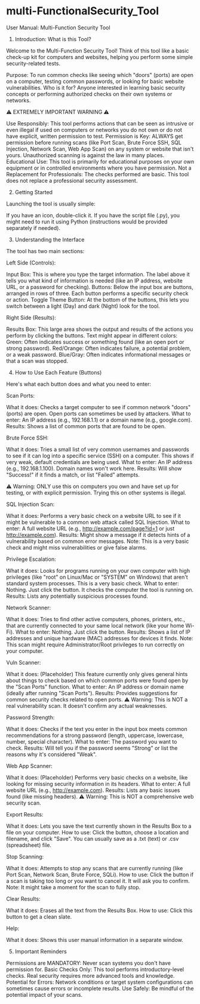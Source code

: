 # multi-FunctionalSecurity_Tool


User Manual: Multi-Function Security Tool



1. Introduction: What is this Tool?

Welcome to the Multi-Function Security Tool! Think of this tool like a basic check-up kit for computers and websites, helping you perform some simple security-related tests.

Purpose: To run common checks like seeing which "doors" (ports) are open on a computer, testing common passwords, or looking for basic website vulnerabilities.
Who is it for? Anyone interested in learning basic security concepts or performing authorized checks on their own systems or networks.

⚠️ EXTREMELY IMPORTANT WARNING ⚠️

Use Responsibly: This tool performs actions that can be seen as intrusive or even illegal if used on computers or networks you do not own or do not have explicit, written permission to test.
Permission is Key: ALWAYS get permission before running scans (like Port Scan, Brute Force SSH, SQL Injection, Network Scan, Web App Scan) on any system or website that isn't yours. Unauthorized scanning is against the law in many places.
Educational Use: This tool is primarily for educational purposes on your own equipment or in controlled environments where you have permission.
Not a Replacement for Professionals: The checks performed are basic. This tool does not replace a professional security assessment.





2. Getting Started

Launching the tool is usually simple:

If you have an icon, double-click it.
If you have the script file (.py), you might need to run it using Python (instructions would be provided separately if needed).

3. Understanding the Interface

The tool has two main sections:

Left Side (Controls):

Input Box: This is where you type the target information. The label above it tells you what kind of information is needed (like an IP address, website URL, or a password for checking).
Buttons: Below the input box are buttons, arranged in rows of three. Each button performs a specific security check or action.
Toggle Theme Button: At the bottom of the buttons, this lets you switch between a light (Day) and dark (Night) look for the tool.

Right Side (Results):

Results Box: This large area shows the output and results of the actions you perform by clicking the buttons. Text might appear in different colors:
Green: Often indicates success or something found (like an open port or strong password).
Red/Orange: Often indicates failure, a potential problem, or a weak password.
Blue/Gray: Often indicates informational messages or that a scan was stopped.



4. How to Use Each Feature (Buttons)

Here's what each button does and what you need to enter:

Scan Ports:

What it does: Checks a target computer to see if common network "doors" (ports) are open. Open ports can sometimes be used by attackers.
What to enter: An IP address (e.g., 192.168.1.1) or a domain name (e.g., google.com).
Results: Shows a list of common ports that are found to be open.

Brute Force SSH:

What it does: Tries a small list of very common usernames and passwords to see if it can log into a specific service (SSH) on a computer. This shows if very weak, default credentials are being used.
What to enter: An IP address (e.g., 192.168.1.100). Domain names won't work here.
Results: Will show "Success!" if it finds a match, or list "Failed" attempts.

⚠️ Warning: ONLY use this on computers you own and have set up for testing, or with explicit    permission. Trying this on other systems is illegal.

SQL Injection Scan:

What it does: Performs a very basic check on a website URL to see if it might be vulnerable to a common web attack called SQL Injection.
What to enter: A full website URL (e.g., http://example.com/page?id=1 or just http://example.com).
Results: Might show a message if it detects hints of a vulnerability based on common error messages.
Note: This is a very basic check and might miss vulnerabilities or give false alarms.

Privilege Escalation:

What it does: Looks for programs running on your own computer with high privileges (like "root" on Linux/Mac or "SYSTEM" on Windows) that aren't standard system processes. This is a very basic check.
What to enter: Nothing. Just click the button. It checks the computer the tool is running on.
Results: Lists any potentially suspicious processes found.

Network Scanner:

What it does: Tries to find other active computers, phones, printers, etc., that are currently connected to your same local network (like your home Wi-Fi).
What to enter: Nothing. Just click the button.
Results: Shows a list of IP addresses and unique hardware (MAC) addresses for devices it finds.
Note: This scan might require Administrator/Root privileges to run correctly on your computer.

Vuln Scanner:

What it does: (Placeholder) This feature currently only gives general hints about things to check based on which common ports were found open by the "Scan Ports" function.
What to enter: An IP address or domain name (ideally after running "Scan Ports").
Results: Provides suggestions for common security checks related to open ports.
⚠️ Warning: This is NOT a real vulnerability scan. It doesn't confirm any actual weaknesses.





Password Strength:

What it does: Checks if the text you enter in the input box meets common recommendations for a strong password (length, uppercase, lowercase, number, special character).
What to enter: The password you want to check.
Results: Will tell you if the password seems "Strong" or list the reasons why it's considered "Weak".

Web App Scanner:

What it does: (Placeholder) Performs very basic checks on a website, like looking for missing security information in its headers.
What to enter: A full website URL (e.g., http://example.com).
Results: Lists any basic issues found (like missing headers).
⚠️ Warning: This is NOT a comprehensive web security scan.

Export Results:

What it does: Lets you save the text currently shown in the Results Box to a file on your computer.
How to use: Click the button, choose a location and filename, and click "Save". You can usually save as a .txt (text) or .csv (spreadsheet) file.

Stop Scanning:

What it does: Attempts to stop any scans that are currently running (like Port Scan, Network Scan, Brute Force, SQLi).
How to use: Click the button if a scan is taking too long or you want to cancel it. It will ask you to confirm. Note: It might take a moment for the scan to fully stop.


Clear Results:

What it does: Erases all the text from the Results Box.
How to use: Click this button to get a clean slate.

Help:

What it does: Shows this user manual information in a separate window.

5. Important Reminders

Permissions are MANDATORY: Never scan systems you don't have permission for.
Basic Checks Only: This tool performs introductory-level checks. Real security requires more advanced tools and knowledge.
Potential for Errors: Network conditions or target system configurations can sometimes cause errors or incomplete results.
Use Safely: Be mindful of the potential impact of your scans.